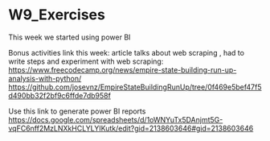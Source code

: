 # W9_Exercises

This week we started using power BI

Bonus activities link this week:
article talks about web scraping , had to write steps and experiment with web scraping:
https://www.freecodecamp.org/news/empire-state-building-run-up-analysis-with-python/
https://github.com/josevnz/EmpireStateBuildingRunUp/tree/0f469e5bef47f5d490bb32f2bf9c6ffde7db958f


Use this link to generate power BI reports
https://docs.google.com/spreadsheets/d/1oWNYuTx5DAnjmt5G-vqFC6nff2MzLNXkHCLYLYIKutk/edit?gid=2138603646#gid=2138603646


